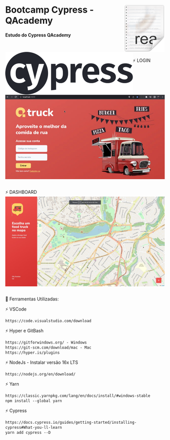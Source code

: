 # <img src="icon.png" align="right" />
# <img src="LogoCypress.png" align="left" />

# Bootcamp Cypress - QAcademy
<h4>Estudo do Cypress QAcademy</h4>

<br><br>
⚡ LOGIN <br>
<img src="Login.png" align="center" /><br><br>

⚡ DASHBOARD <br>
<img src="Dash.png" align="center" /><br><br>

🧰 Ferramentas Utilizadas:<br>

   ⚡ VSCode<br>
   
    https://code.visualstudio.com/download

   ⚡ Hyper e GitBash<br>

    https://gitforwindows.org/ - Windows
    https://git-scm.com/download/mac - Mac
    https://hyper.is/plugins

   ⚡ NodeJs - Instalar versão 16x LTS<br>

    https://nodejs.org/en/download/

   ⚡ Yarn <br>

    https://classic.yarnpkg.com/lang/en/docs/install/#windows-stable
    npm install --global yarn

   ⚡ Cypress <br>
    
    https://docs.cypress.io/guides/getting-started/installing-cypress#What-you-ll-learn
    yarn add cypress --D

